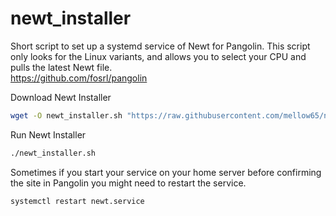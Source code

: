 # newt_installer
Short script to set up a systemd service of Newt for Pangolin.  This script only looks for the Linux variants, and allows you to select your CPU and pulls the latest Newt file.  
https://github.com/fosrl/pangolin

Download Newt Installer
```bash
wget -O newt_installer.sh "https://raw.githubusercontent.com/mellow65/newt_installer/refs/heads/main/newt_installer.sh" && chmod +x ./newt_installer.sh
```

Run Newt Installer
```bash
./newt_installer.sh
```

Sometimes if you start your service on your home server before confirming the site in Pangolin you might need to restart the service.
```bash
systemctl restart newt.service
```
